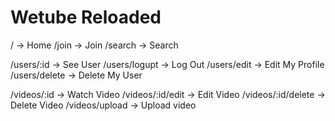 # Wetube Reloaded

/ -> Home
/join -> Join
/search -> Search

/users/:id -> See User
/users/logupt -> Log Out
/users/edit -> Edit My Profile
/users/delete -> Delete My User

/videos/:id -> Watch Video
/videos/:id/edit -> Edit Video
/videos/:id/delete -> Delete Video
/videos/upload -> Upload video
